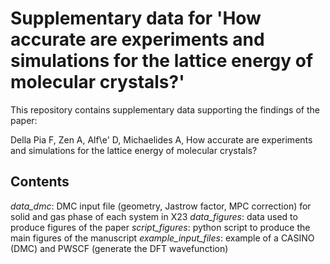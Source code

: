 # Supplementary data for 'How accurate are experiments and simulations for the lattice energy of molecular crystals?' 

This repository contains supplementary data supporting the findings of the paper:

Della Pia F, Zen A, Alf\e' D, Michaelides A, How accurate are experiments and simulations for the lattice energy of molecular crystals?


## Contents
*data_dmc*: DMC input file (geometry, Jastrow factor, MPC correction) for solid and gas phase of each system in X23
*data_figures*: data used to produce figures of the paper
*script_figures*: python script to produce the main figures of the manuscript
*example_input_files*: example of a CASINO (DMC) and PWSCF (generate the DFT wavefunction)
